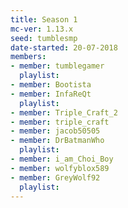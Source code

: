 ```yaml
---
title: Season 1
mc-ver: 1.13.x
seed: tumblesmp
date-started: 20-07-2018
members:
- member: tumblegamer
  playlist:
- member: Bootista
- member: InfaReQt
  playlist:
- member: Triple_Craft_2
- member: triple_craft
- member: jacob50505
- member: DrBatmanWho
  playlist:
- member: i_am_Choi_Boy
- member: wolfyblox589
- member: GreyWolf92
  playlist:
---
```

